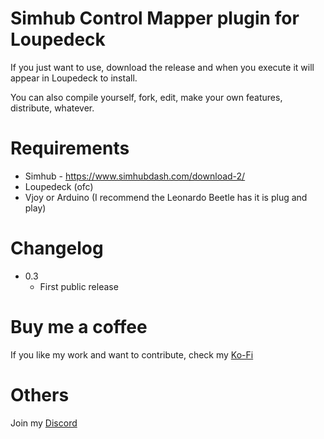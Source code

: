 # Simhub Control Mapper plugin for Loupedeck
If you just want to use, download the release and when you execute it will appear in Loupedeck to install.

You can also compile yourself, fork, edit, make your own features, distribute, whatever.

# Requirements
* Simhub - https://www.simhubdash.com/download-2/
* Loupedeck (ofc)
* Vjoy or Arduino (I recommend the Leonardo Beetle has it is plug and play)

# Changelog
* 0.3
  * First public release

# Buy me a coffee
If you like my work and want to contribute, check my [Ko-Fi](https://ko-fi.com/anjo2)

# Others
Join my [Discord](https://discord.anjo2.com)
